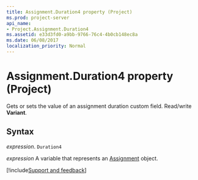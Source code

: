 ```yaml
---
title: Assignment.Duration4 property (Project)
ms.prod: project-server
api_name:
- Project.Assignment.Duration4
ms.assetid: e33d3fd0-a9bb-9766-76c4-4b0cb148ec8a
ms.date: 06/08/2017
localization_priority: Normal
---
```



# Assignment.Duration4 property (Project)

 Gets or sets the value of an assignment duration custom field. Read/write **Variant**.


## Syntax

_expression_. `Duration4`

_expression_ A variable that represents an [Assignment](./Project.Assignment.md) object.

[!include[Support and feedback](~/includes/feedback-boilerplate.md)]